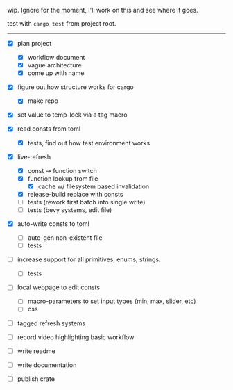 wip. Ignore for the moment, I'll work on this and see where it goes.

test with `cargo test` from project root.


 -----------------------------------------------------------------------------


 - [x] plan project
     - [x] workflow document
     - [x] vague architecture
     - [x] come up with name

 - [x] figure out how structure works for cargo
     - [x] make repo

 - [x] set value to temp-lock via a tag macro

 - [x] read consts from toml
     - [x] tests, find out how test environment works

 - [x] live-refresh
     - [x] const -> function switch
     - [x] function lookup from file
         - [x] cache w/ filesystem based invalidation
     - [x] release-build replace with consts
     - [ ] tests (rework first batch into single write)
     - [ ] tests (bevy systems, edit file)

 - [x] auto-write consts to toml
     - [ ] auto-gen non-existent file
     - [ ] tests

 - [ ] increase support for all primitives, enums, strings.
     - [ ] tests

 - [ ] local webpage to edit consts
     - [ ] macro-parameters to set input types (min, max, slider, etc)
     - [ ] css

 - [ ] tagged refresh systems

 - [ ] record video highlighting basic workflow

 - [ ] write readme

 - [ ] write documentation

 - [ ] publish crate

